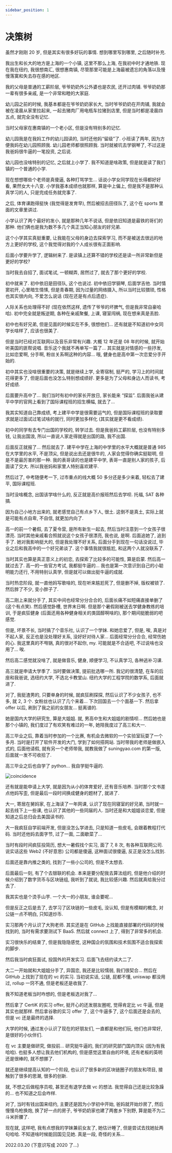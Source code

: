 ```yaml
---
sidebar_position: 1
---
```


# 决策树

虽然才刚刚 20 岁, 但是其实有很多好玩的事情. 想到哪里写到哪里, 之后随时补充.

我出生和长大的地方是上海的一个小镇, 这里不那么上海, 在我初中时才通地铁. 现在我在纽约, 我很想南汇, 很想惠南镇, 尽管那里可能是上海最被遗忘的角落以及慢慢落寞和失去存在感的地区.

我的父母是普通的工薪阶层, 爷爷奶奶外公外婆也是农民, 还开过肉铺. 爷爷奶奶那一辈有很多亲戚, 是一个非常和睦的大家庭.

幼儿园之前的时候, 我基本都是在爷爷奶奶家长大, 当时爷爷奶奶在开肉铺, 我就会被在凌晨从家里拉起来, 一起去猪肉厂用电瓶车拉猪到店里, 但是当时都是凌晨四五点, 就完全没有记忆.

当时父母家在惠南镇的一个老小区, 但是没有特别多的记忆.

幼儿园我是在我妈工作的幼儿园读的, 当时还他妈“留级”了. 小班读了两年, 因为方便我妈在幼儿园照顾我. 幼儿园老师都很照顾我. 当时就被坑去学钢琴了, 不过这是我爸妈很牛逼的一笔投资, 之后说.

幼儿园也没啥特别的记忆, 之后就上小学了. 我不知道是啥政策, 但是就是读了我们镇的一个普通的小学.

现在想想哪些个老师是真傻逼, 各种打骂学生... 话说小学女同学现在长得都好好看, 果然女大十八变. 小学我基本成绩也就那样, 算是中上偏上, 但是我不是那种认真学习的人, 只是完成任务就完事了.

之后, 体育课跑得挺快 (我觉得是发育早), 然后被招去田径队了, 这个在 sports 里面的文章里讲过.

小学认识了两个最好的发小, 就是那种几年不说话, 但是依旧知道是最铁的哥们的那种. 他们俩也是我为数不多几个真正当知心朋友的好兄弟.

这个小学其实真挺重要, 让我能在父母的身边去探索学习, 而不是被送去很远的地方上更好的学校, 这个我觉得对我的个人成长很有正面影响.

后面小学要升学了, 逻辑树来了. 是读镇上还算不错的学校还是读一所非常新但是更好的学校?

当时我去自招了, 面试笔试, 一顿糊弄, 居然过了, 就去了那个更好的学校.

初中就来了. 初中依旧是田径队, 这个也说过. 初中依旧学钢琴, 后面学吉他. 当时情窦初开, 心里暗生情愫, 但是青春期, 因为过量的网络摄入, 所以当时比较猥琐, 性格也其实很内向, 不爱怎么说话 (现在还是有点后遗症).

人际关系也处理得不好 (现在依然这样, 遗传了爷爷的坏脾气, 但是我非常自豪哈哈). 初中完全就是叛逆期, 各种在亲戚聚餐, 上课, 寝室闯祸, 现在想来真是丢脸.

初中也有好兄弟, 但是见面的时候实在不多, 很想他们... 还有就是不知道初中女同学长啥样了, 应该也很美了.

但是当时已经对互联网以及音乐非常有兴趣. 大概 12 年还是 08 年的时候, 就开始听美国的匪帮说唱. 音乐这个我就不再单写一篇了... 其实就是对情感的一些抒发, 比如恋爱啊, 分手啊, 粉丝关系啊这种的内容... 哦, 健身也是高中第一次恋爱分手开始的.

初中其实也没啥很重要的决策, 就是继续上学, 全寄宿制, 挺严的, 学习上的时间就花得更多了, 但是后面也没怎么特别想成绩好. 更多是为了父母和身边人而读书, 考好成绩.

后面要升高中了... 我们当时有初中的家长开放日, 家长能来 “探监”. 后面我爸从建平中学的官网上看到了国际课程班的招生横幅, 就去了...

我其实知道自己靠成绩, 考上建平中学是很需要运气的, 但是国际课程班的录取要求就是过面试过笔试啥的就行, 同时更加多样化 (其实就是更不看成绩).

初中的同学有去专门出国的学校的, 转学过去. 但是我爸妈工薪阶层, 也没有特别多钱, 让我出国浪, 所以一直说人家走得就是出国的路, 我不出国.

后面反正就报了... 然后就去了. 建平中学在上海的中学里的水平大概就是普通 985 在大学里的水平, 不是顶尖, 但是说出去还是很牛的, 人家会觉得你确实挺聪明, 但是不是最厉害的那一种. 我的表哥读的也是建平中学, 表哥一直是别人家的孩子, 后面读了交大. 所以我爸妈和家里人特别喜欢建平.

然后过了, 中考随便考一下, 过市重点的线大概 50 多分还是多少来着, 轻松去了建平, 国际课程班.

当时没啥概念, 出国该学啥什么的, 反正就是高价报班然后去学呗. 托福, SAT 各种搞.

因为自己小地方出来的, 就老感觉自己有点乡下人, 很土. 这倒不是真土, 实际上就是可能有点自卑, 不自信, 就更加内向了.

高一的前一个暑假, 去了夏令营, 是所有新生一起去, 然后当时注意到一个女孩子很漂亮. 当时其他亲戚看合照就说这个女孩子很漂亮, 我也说, 是啊. 后面追她了, 追到手了. 她对我影响挺大的, 但是我处理不好关系, 后面分手到现在一句话没说过, 毕业之后和我高中的一个好兄弟谈了. 这个事情我就很尴尬, 和这两个人就没联系了.

当时其实也算是真正意义上的初恋, 去探索了比较多的可能性, 算是启蒙. 然后高一就过去了. 高一的一些官方考试, 我都挺牛逼的... 我也是第一次意识到自己的小聪明能力还行, 不用特别认真学, 但是就可以做出挺牛逼的成就.

当时热恋阶段, 就一直他妈写歌啥的, 现在听来尴尬死了, 但是删不掉, 版权被锁了. 然后胖了不少, 变小胖子了.

高二刚上来就分手了, 其实中间也经常分分合合的, 后面长痛不如短痛直接单删了 (这个有点笑). 然后感觉卧槽, 世界末日啊. 但是那个暑假刚被送去学健身教练的培训, 于是疯狂健身 (后面还用各种健身相关的类固醇啊啥的), 那个期间挺脆弱的吧感觉.

但是, 坏景不长, 当时搞了个音乐社, 认识了一个学妹. 和她恋爱了, 但是, 唉, 真是对不起人家, 反正也是没处理好关系, 没好好对待人家... 后面经常分分合合, 经常伤她的心. 我这里真的不甩锅, 真的很对不起你, my. 可能就是不合适吧, 不过说啥也没用了... 唉.

然后高二感觉就没啥了, 就是做音乐, 健身, 顺便学习, 不认真学习, 各种逃补习课.

高三就是申请大学季了. 当时要做决策, 提前批选哪一所. 我记的很清楚, 在车的后座和我爸说, 选纽约大学, 不选北卡教堂山. 纽约大学的工程学院的数学系, 后面就进了.

对了, 我挺渣男的, 只要单身的时候, 就疯狂刷探探, 然后认识了不少女孩子, 也不多, 就 2, 3 个. 女粉丝也认识了几个来着... 下次回国去一个个面基一下. 然后拿 offer 以后, 刷到了我之前的女朋友... 挺离谱的.

她是国内大学的研究生, 算是大姐姐. 就, 男高中生和大姐姐的剧情呗... 然后她也是那个小镇的, 我们度过了有欢笑有难过的一年, 她陪我度过了高三和大一.

高三毕业之后, 靠着当时参加的一个比赛, 有机会去微软的一个实验室玩耍了一个多月. 当时是打开了软件开发的大门, 学到了如何搭网站. 当时带我的老师是做嵌入式的, 后面他请假, 就有另一个老师带我, 就教我做了 suningyao.com 的第一版, 后面就一发不可收拾了.

高三毕业之后也自学了 python... 我自学挺牛逼的.

![coincidence](/img/story/coincidence.png)

还有就是能申请上大学, 就是因为从小的体育爱好, 还有音乐培养. 当时那个文书差点他妈写歪, 但是最后一段时间换成健身的题材了, 就进了.

大一, 寄居在舅妈家, 在上海读了一年网课, 认识了现在同寝室的好兄弟, 当时就一起去线下上一些课, 也认识了其他的一些同届的人. 当时还是和大姐姐谈恋爱, 但是知道之后总归会去美国读书的.

大一我疯狂自学前端开发, 但是没怎么学进去, 只是知道一些皮毛, 会跟着教程打代码. 当时还他妈去面字节, 过了一面, 二面歇菜了...

当时有段时间疯狂投简历, 想大一暑假找个实习, 面了 7, 8 次, 有各种互联网公司. 说实话这些 Web2 (不好意思) 公司都是傻逼, 这种面试很傻逼, 反正是没怎么找到.

后面还是靠内推之类的, 找到了一些小公司的, 但是不太想去.

后面最后一刻, 有了个去银联的机会. 本来是要分配我去算法组的, 但是他介绍的时候介绍到了数字货币与区块链组, 我听到了就说, 我比较感兴趣. 然后就真给我分过去了.

我其实也是个烫手山芋. 一个大一的小朋友, 谁会要呢...

但是反正之后是去了, 去学习了区块链的一些皮毛, 没认知, 但是有模糊的概念, 对公链一点不明白, 只知道炒币.

实习那两个月认识了大狗老师. 其实还是在 GitHub 上找能直接部署的代码的时候找到的, 当时有需求要测试下 BaaS. 然后就 connect 上了, 得到了非常多的机会.

实习很快乐的结束了, 但是我隐隐感觉, 这种国企的氛围和技术氛围不适合我探索的脚步.

然后我当时疯狂面试, 投国外的开发实习. 后面飞去纽约读大二了.

大二一开始就和大姐姐分手了, 异国恋, 我还是比较懦弱, 我们很契合... 然后在 GitHub 上找到了现在的 vc 的实习. 当初说实话, 公链, 屁都不懂, uniswap 都没用过, rollup 一窍不通, 但是老板还是收我了.

我不知道老板当时咋想的, 但是老板选对我了...

然后拿了 CertiK 的实习 offer, 挺开心的还发朋友圈呢, 觉得肯定比 vc 牛逼, 但是其实也就那样. 然后拿谷歌的实习 offer 了, 这个牛逼多了, 这个后面还是会去的, 但是 vc 还是最终的选择.

大学的时候, 通过发小认识了现在的好朋友们, 一直都是和他们玩, 他们也非常好, 是很好的小伙伴们.

在 vc 主要是做研究, 做投前... 研究挺牛逼的, 我们的研究部门国内顶尖 (因为有我哈哈). 也挺多人想让我去他们机构的, 但是感觉这里自由的环境, 还有老板的英明还是很棒的, 就不想挪了.

就还是继续提高认知的一个阶段, 也认识了很多新的区块链圈子的朋友和项目, 接触到了很多的思潮, 很多的创新.

就, 不想之后做程序员啦, 甚至还有退学去做 vc 的想法. 我觉得自己还是比较急躁的... 也不知道之后会咋样.

对了, 当时有钱出国来纽约, 主要还是因为小学初中开始, 爸妈就开始炒房了, 然后慢慢鸟枪换炮, 换了好一点的房子, 爷爷奶奶家也建了两套乡下别野, 算是能不为二斗米折腰了.

现在就, 这样吧, 我有点想我的学妹兼前女友了, 她估计睡了, 但是尝试去找她扯两句哈哈. 不知道啥时候能回国见见她. 真是一段, 奇怪的关系...

2022.03.20 (下意识写成 2020 了...)
